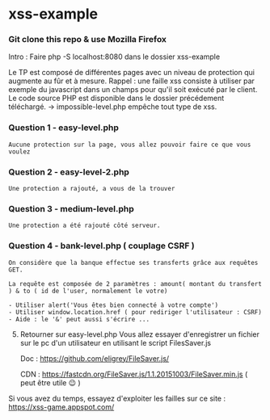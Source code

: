 # xss-example

### Git clone this repo & use Mozilla Firefox

Intro :
Faire php -S localhost:8080 dans le dossier xss-example

Le TP est composé de différentes pages avec un niveau de protection qui augmente au fûr et à mesure.
Rappel : une faille xss consiste à utiliser par exemple du javascript dans un champs pour qu'il soit exécuté par le client.
Le code source PHP est disponible dans le dossier précédement téléchargé.
	-> impossible-level.php empêche tout type de xss.

### Question 1 - **easy-level.php**
	Aucune protection sur la page, vous allez pouvoir faire ce que vous voulez

### Question 2 - **easy-level-2.php**
	Une protection a rajouté, a vous de la trouver 

### Question 3 - **medium-level.php**
	Une protection a été rajouté côté serveur. 

### Question 4 - **bank-level.php** ( couplage CSRF )
	On considère que la banque effectue ses transferts grâce aux requêtes GET.
	
	La requête est composée de 2 paramètres : amount( montant du transfert ) & to ( id de l'user, normalement le votre)

	- Utiliser alert('Vous êtes bien connecté à votre compte')
	- Utiliser window.location.href ( pour rediriger l'utilisateur : CSRF)
	- Aide : le '&' peut aussi s'écrire ...

5) Retourner sur easy-level.php
	Vous allez essayer d'enregistrer un fichier sur le pc d'un utilisateur en utilisant le script FilesSaver.js
	
	Doc : https://github.com/eligrey/FileSaver.js/
	
	CDN : https://fastcdn.org/FileSaver.js/1.1.20151003/FileSaver.min.js ( peut être utile 😉 )

Si vous avez du temps, essayez d'exploiter les failles sur ce site : https://xss-game.appspot.com/
